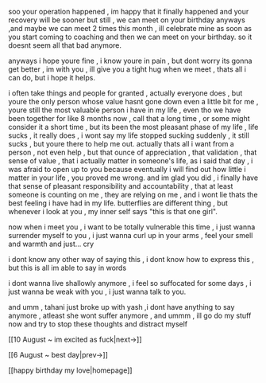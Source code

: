soo your operation happened , im happy that it finally happened and your recovery will be sooner but still , we can meet on your birthday anyways ,and maybe we can meet 2 times this month , ill celebrate mine as soon as you start coming to coaching and then we can meet on your birthday. so it doesnt seem all that bad anymore.

anyways i hope youre fine , i know youre in pain , but dont worry its gonna get better , im with you , ill give you a tight hug when we meet , thats all i can do, but i hope it helps.

i often take things and people for granted , actually everyone does , but youre the only person whose value hasnt gone down even a little bit for me , youre still the most valuable person i have in my life , even tho we have been together for like 8 months now , call that a long time , or some might consider it a short time , but its been the most pleasant phase of my life , life sucks , it really does , i wont say my life stopped sucking suddenly , it still sucks , but youre there to help me out. actually thats all i want from a person , not even help , but that ounce of appreciation , that validation , that sense of value , that i actually matter in someone's life, as i said that day , i was afraid to open up to you because eventually i will find out how little i matter in your life , you proved me wrong. and im glad you did , i finally have that sense of pleasant responsibility and accountability , that at least someone is counting on me , they are relying on me , and i wont lie thats the best feeling i have had in my life. butterflies are different thing , but whenever i look at you , my inner self says "this is that one girl".

now when i meet you , i want to be totally vulnerable this time , i just wanna surrender myself to you , i just wanna curl up in your arms , feel your smell and warmth and just... cry

i dont know any other way of saying this , i dont know how to express this , but this is all im able to say in words

i dont wanna live shallowly anymore , i feel so suffocated for some days , i just wanna be weak with you , i just wanna talk to you.




and umm , tahani just broke up with yash ,i dont have anything to say anymore , atleast she wont suffer anymore , and ummm , ill go do my stuff now and try to stop these thoughts and distract myself

[[10 August ~ im excited as fuck|next->]]

[[6 August ~ best day|prev->]]

[[happy birthday my love|homepage]]
